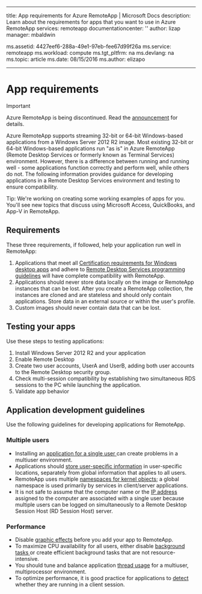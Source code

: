 
---
title: App requirements for Azure RemoteApp | Microsoft Docs
description: Learn about the requirements for apps that you want to use in Azure RemoteApp
services: remoteapp
documentationcenter: ''
author: lizap
manager: mbaldwin

ms.assetid: 4427eef6-288a-49e1-97eb-fee67d99f26a
ms.service: remoteapp
ms.workload: compute
ms.tgt_pltfrm: na
ms.devlang: na
ms.topic: article
ms.date: 08/15/2016
ms.author: elizapo

---
# App requirements
> [!IMPORTANT]
> Azure RemoteApp is being discontinued. Read the [announcement](https://go.microsoft.com/fwlink/?linkid=821148) for details.
> 
> 

Azure RemoteApp supports streaming 32-bit or 64-bit Windows-based applications from a Windows Server 2012 R2 image. Most existing 32-bit or 64-bit Windows-based applications run "as is" in Azure RemoteApp (Remote Desktop Services or formerly known as Terminal Services) environment. However, there is a difference between running and running well - some applications function correctly and perform well, while others do not. The following information provides guidance for developing applications in a Remote Desktop Services environment and testing to ensure compatibility.

Tip: We're working on creating some working examples of apps for you. You'll see new topics that discuss using Microsoft Access, QuickBooks, and App-V in RemoteApp.

## Requirements
These three requirements, if followed, help your application run well in RemoteApp:

1. Applications that meet all [Certification requirements for Windows desktop apps](https://msdn.microsoft.com/library/windows/desktop/hh749939.aspx) and adhere to [Remote Desktop Services programming guidelines](https://msdn.microsoft.com/library/aa383490.aspx) will have complete compatibility with RemoteApp.
2. Applications should never store data locally on the image or RemoteApp instances that can be lost.  After you create a RemoteApp collection, the instances are cloned and are stateless and should only contain applications. Store data in an external source or within the user's profile.
3. Custom images should never contain data that can be lost.  

## Testing your apps
Use these steps to testing applications:

1. Install Windows Server 2012 R2 and your application
2. Enable Remote Desktop
3. Create two user accounts, UserA and UserB, adding both user accounts to the Remote Desktop security group.
4. Check multi-session compatibility by establishing two simultaneous RDS sessions to the PC while launching the application.
5. Validate app behavior

## Application development guidelines
Use the following guidelines for developing applications for RemoteApp.

### Multiple users
* Installing an [application for a single user ](https://msdn.microsoft.com/library/aa380661.aspx)can create problems in a multiuser environment.
* Applications should [store user-specific information](https://msdn.microsoft.com/library/aa383452.aspx) in user-specific locations, separately from global information that applies to all users.
* RemoteApp uses multiple [namespaces for kernel objects](https://msdn.microsoft.com/library/aa382954.aspx); a global namespace is used primarily by services in client/server applications.
* It is not safe to assume that the computer name or the [IP address](https://msdn.microsoft.com/library/aa382942.aspx) assigned to the computer are associated with a single user because multiple users can be logged on simultaneously to a Remote Desktop Session Host (RD Session Host) server.

### Performance
* Disable [graphic effects](https://msdn.microsoft.com/library/aa380822.aspx) before you add your app to RemoteApp.
* To maximize CPU availability for all users, either disable [background tasks ](https://msdn.microsoft.com/library/aa380665.aspx) or create efficient background tasks that are not resource-intensive.
* You should tune and balance application [thread usage](https://msdn.microsoft.com/library/aa383520.aspx) for a multiuser, multiprocessor environment.
* To optimize performance, it is good practice for applications to [detect](https://msdn.microsoft.com/library/aa380798.aspx) whether they are running in a client session.

